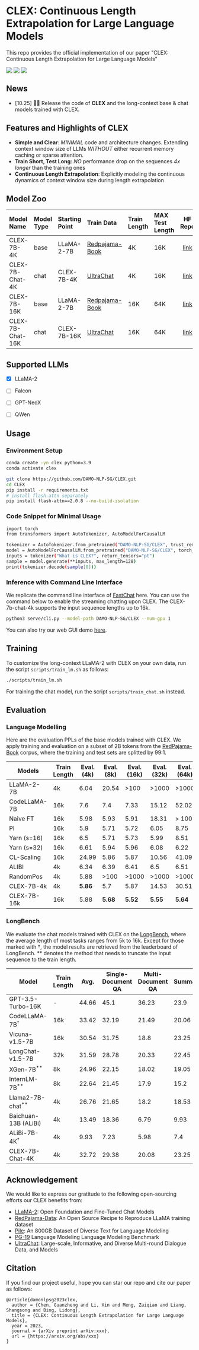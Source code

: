 # CLEX: Continuous Length Extrapolation for Large Language Models
This repo provides the official implementation of our paper "CLEX: Continuous Length Extrapolation for Large Language Models"

<div style='display:flex; gap: 0.25rem; '>
<a href='https://huggingface.co/DAMO-NLP-SG'><img src='https://img.shields.io/badge/%F0%9F%A4%97%20Hugging%20Face-Checkpoint-blue'></a> 
<a href='https://huggingface.co/spaces/DAMO-NLP-SG/CLEX-Chat'><img src='https://img.shields.io/badge/%F0%9F%A4%97%20Hugging%20Face-Demo-blue'></a>
<a href=''><img src='https://img.shields.io/badge/Paper-PDF-red'></a>
</div>

## News
- [10.25] 🚀🚀 Release the code of **CLEX** and the long-context base & chat models trained with CLEX. 

## Features and Highlights of CLEX
- **Simple and Clear**: _MINIMAL_ code and architecture changes. Extending context window size of LLMs _WITHOUT_ either recurrent memory caching or sparse attention.
- **Train Short, Test Long**: _NO_ performance drop on the sequences _4x longer_ than the training ones 
- **Continuous Length Extrapolation**: Explicitly modeling the continuous dynamics of context window size during length extrapolation

## Model Zoo
<div align="center">

| Model Name | Model Type | Starting Point | Train Data |Train Length | MAX Test Length | HF Repo |
|:-----|:-----|:-----------|:-----------|:-----------|:-----------|:------:|
| CLEX-7B-4K | base | LLaMA-2-7B | [Redpajama-Book](https://huggingface.co/datasets/togethercomputer/RedPajama-Data-1T) | 4K | 16K | [link]() |
| CLEX-7B-Chat-4K | chat | CLEX-7B-4K | [UltraChat](https://github.com/thunlp/UltraChat) | 4K | 16K | [link]() |
| CLEX-7B-16K | base | LLaMA-2-7B | [Redpajama-Book](https://huggingface.co/datasets/togethercomputer/RedPajama-Data-1T) | 16K | 64K | [link](https://huggingface.co/DAMO-NLP-SG/CLEX-7B-16K) |
| CLEX-7B-Chat-16K | chat | CLEX-7B-16K | [UltraChat](https://github.com/thunlp/UltraChat) | 16K | 64K | [link](https://huggingface.co/DAMO-NLP-SG/CLEX-7B-Chat-16K) |
</div>

## Supported LLMs
- [x] LLaMA-2
- [ ] Falcon
- [ ] GPT-NeoX
- [ ] QWen



## Usage

### Environment Setup
```bash
conda create -yn clex python=3.9
conda activate clex

git clone https://github.com/DAMO-NLP-SG/CLEX.git
cd CLEX
pip install -r requirements.txt
# install flash-attn separately
pip install flash-attn==2.0.8 --no-build-isolation
```

### Code Snippet for Minimal Usage

```bash
import torch
from transformers import AutoTokenizer, AutoModelForCausalLM

tokenizer = AutoTokenizer.from_pretrained("DAMO-NLP-SG/CLEX", trust_remote_code=True)
model = AutoModelForCausalLM.from_pretrained("DAMO-NLP-SG/CLEX", torch_dtype=torch.bfloat16)
inputs = tokenizer("What is CLEX?", return_tensors="pt")
sample = model.generate(**inputs, max_length=128)
print(tokenizer.decode(sample[0]))
```

### Inference with Command Line Interface
We replicate the command line interface of [FastChat](https://github.com/lm-sys/FastChat) here.
You can use the command below to enable the streaming chatting upon CLEX. The CLEX-7b-chat-4k supports the input sequence lengths up to 16k. 
```bash
python3 serve/cli.py --model-path DAMO-NLP-SG/CLEX --num-gpu 1
```
You can also try our web GUI demo [here]().



## Training
To customize the long-context LLaMA-2 with CLEX on your own data, run the script `scripts/train_lm.sh` as follows:
```bash
./scripts/train_lm.sh
```
For training the chat model, run the script `scripts/train_chat.sh` instead.

## Evaluation
### Language Modelling
Here are the evaluation PPLs of the base models trained with CLEX. We apply training and evaluation on a subset of 2B tokens from the [RedPajama-Book](https://github.com/togethercomputer/RedPajama-Data) corpus, where the training and test sets are splitted by 99:1.

| Models | Train Length | Eval.(4k) | Eval.(8k) | Eval.(16k) | Eval.(32k) | Eval.(64k) |
| --- | --- | --- | --- | --- | --- | --- |
| LLaMA-2-7B | 4k  | 6.04 | 20.54 | >100 | >1000 | >1000 |
| CodeLLaMA-7B | 16k | 7.6 | 7.4 | 7.33 | 15.12 | 52.02 |
| Naive FT | 16k | 5.98 | 5.93 | 5.91 | 18.31 | > 100 |
| PI  | 16k | 5.9 | 5.71 | 5.72 | 6.05 | 8.75 |
| Yarn (s=16) | 16k | 6.5 | 5.71 | 5.73 | 5.99 | 8.51 |
| Yarn (s=32) | 16k | 6.61 | 5.94 | 5.96 | 6.08 | 6.22 |
| CL-Scaling | 16k | 24.99 | 5.86 | 5.87 | 10.56 | 41.09 |
| ALIBI | 4k  | 6.34 | 6.39 | 6.41 | 6.5 | 6.51 |
| RandomPos | 4k  | 5.88 | >100 | >1000 | >1000 | >1000 |
| CLEX-7B-4k | 4k  | **5.86** | 5.7 | 5.87 | 14.53 | 30.51 |
| CLEX-7B-16k | 16k | 5.88 | **5.68** | **5.52** | **5.55** | **5.64** |


### LongBench

We evaluate the chat models trained with CLEX on the [LongBench](https://github.com/THUDM/LongBench), where the average length of most tasks ranges from 5k to 16k. Except for those marked with †, the model results are retrieved from the leaderboard of LongBench. ** denotes the method that needs to truncate the input sequence to the train length.

| Model              | Train Length | Avg.  | Single-Document QA | Multi-Document QA | Summarization | Few-shot Learning | Sythetic Task | Code Completion |
| ------------------ | ------------ | ----- | ------------------ | ----------------- | ------------- | ----------------- | ------------- | --------------- |
| GPT-3.5-Turbo-16K      | -         | 44.66 | 45.1               | 36.23             | 23.9          | 57.58             | 51            | 54.15           |
| CodeLLaMA-7B<sup>†</sup>       | 16k          | 33.42 | 32.19              | 21.49             | 20.06         | 57.73             | 8.92          | 60.11           |
| Vicuna-v1.5-7B     | 16k          | 30.54 | 31.75              | 18.8              | 23.25         | 56.83             | 5.33          | 47.25           |
| LongChat-v1.5-7B   | 32k          | 31.59 | 28.78              | 20.33             | 22.45         | 50.8              | 13.03         | 54.15           |
| XGen-7B<sup>**</sup>        | 8k           | 24.96 | 22.15              | 18.02             | 19.05         | 47.23             | 4.7           | 38.6            |
| InternLM-7B<sup>**</sup>    | 8k           | 22.64 | 21.45              | 17.9              | 15.2          | 41.55             | 3.3           | 36.45           |
| Llama2-7B-chat<sup>**</sup> | 4k           | 26.76 | 21.65              | 18.2              | 18.53         | 49.95             | 4.13          | 48.1            |
| Baichuan-13B (ALiBi)       | 4k           | 13.49 | 18.36              | 6.79              | 9.93          | 11.72             | 1.85          | 32.28           |
| ALiBi-7B-4K<sup>†</sup>        | 4k           | 9.93  | 7.23               | 5.98              | 7.4           | 5.69              | 0.67          | 32.61           |
| CLEX-7B-Chat-4K         | 4k           | 32.72 | 29.38              | 20.08             | 23.25         | 56.02             | 9.67          | 57.94           |


## Acknowledgement
We would like to express our gratitude to the following open-sourcing efforts our CLEX benefits from:
- [LLaMA-2](https://github.com/facebookresearch/llama): Open Foundation and Fine-Tuned Chat Models
- [RedPajama-Data](https://github.com/togethercomputer/RedPajama-Data): An Open Source Recipe to Reproduce LLaMA training dataset
- [Pile](https://pile.eleuther.ai/): An 800GB Dataset of Diverse Text for Language Modeling
- [PG-19](https://openreview.net/pdf?id=SylKikSYDH) Language Modeling Language Modeling Benchmark
- [UltraChat](https://github.com/thunlp/UltraChat): Large-scale, Informative, and Diverse Multi-round Dialogue Data, and Models

## Citation
If you find our project useful, hope you can star our repo and cite our paper as follows:
```
@article{damonlpsg2023clex,
  author = {Chen, Guanzheng and Li, Xin and Meng, Zaiqiao and Liang, Shangsong and Bing, Lidong},
  title = {CLEX: Continuous Length Extrapolation for Large Language Models},
  year = 2023,
  journal = {arXiv preprint arXiv:xxx},
  url = {https://arxiv.org/abs/xxx}
}
```

